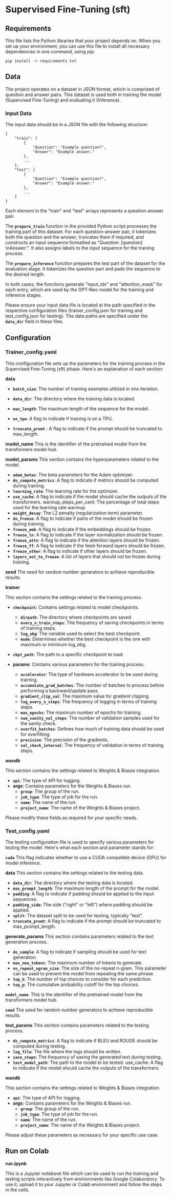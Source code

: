 # Supervised Fine-Tuning (sft)

## Requirements
This file lists the Python libraries that your project depends on. When you set up your environment, you can use this file to install all necessary dependencies in one command, using pip:

```
pip install -r requirements.txt
```

## Data

The project operates on a dataset in JSON format, which is comprised of question and answer pairs. This dataset is used both in training the model (Supervised Fine-Tuning) and evaluating it (Inference).

### Input Data

The input data should be in a JSON file with the following structure:

```
{
    "train": [
        {
            "Question": "Example question?",
            "Answer": "Example answer."
        },
        ...
    ],
    "test": [
        {
            "Question": "Example question?",
            "Answer": "Example answer."
        },
        ...
    ]
}
```

Each element in the "train" and "test" arrays represents a question-answer pair.

The **`prepare_train`** function in the provided Python script processes the training part of this dataset. For each question-answer pair, it tokenizes both the question and the answer, truncates them if required, and constructs an input sequence formatted as "Question: [question] \nAnswer:". It also assigns labels to the input sequence for the training process.

The **`prepare_inference`** function prepares the test part of the dataset for the evaluation stage. It tokenizes the question part and pads the sequence to the desired length.

In both cases, the functions generate "input_ids" and "attention_mask" for each entry, which are used by the GPT-Neo model for the training and inference stages.

Please ensure your input data file is located at the path specified in the respective configuration files (trainer_config.json for training and test_config.json for testing). The data paths are specified under the **`data_dir`** field in these files.

## Configuration

### Trainer_config.yaml

This configuration file sets up the parameters for the training process in the Supervised Fine-Tuning (sft) phase. Here's an explanation of each section:

**data**

- **`batch_size`**: The number of training examples utilized in one iteration.

- **`data_dir`**: The directory where the training data is located.

- **`max_length`**: The maximum length of the sequence for the model.

- **`on_tpu`**: A flag to indicate if training is on a TPU.

- **`truncate_promt`** : A flag to indicate if the prompt should be truncated to max_length.

**model_name**
This is the identifier of the pretrained model from the transformers model hub.

**model_params**
This section contains the hyperparameters related to the model.

- **`adam_betas`**: The beta parameters for the Adam optimizer.
- **`do_compute_metrics`**: A flag to indicate if metrics should be computed during training.
- **`learning_rate`**: The learning rate for the optimizer.
- **`use_cache`**: A flag to indicate if the model should cache the outputs of the transformers.
warmup_steps_per_cent: The percentage of total steps used for the learning rate warmup.
- **`weight_decay`**: The L2 penalty (regularization term) parameter.
- **`do_freeze`**: A flag to indicate if parts of the model should be frozen during training.
- **`freeze_emb`**: A flag to indicate if the embeddings should be frozen.
- **`freeze_ln`**: A flag to indicate if the layer normalization should be frozen.
- **`freeze_attn`**: A flag to indicate if the attention layers should be frozen.
- **`freeze_ff`**: A flag to indicate if the feed-forward layers should be frozen.
- **`freeze_other`**: A flag to indicate if other layers should be frozen.
- **`layers_not_to_freeze`**: A list of layers that should not be frozen during training.

**seed**
The seed for random number generators to achieve reproducible results.

**trainer**

This section contains the settings related to the training process.

- **`checkpoint`**: Contains settings related to model checkpoints.
    - **`dirpath`**: The directory where checkpoints are saved.
    - **`every_n_train_steps`**: The frequency of saving checkpoints in terms of training steps.
    - **`log_obg`**: The variable used to select the best checkpoint.
    - **`mode`**: Determines whether the best checkpoint is the one with maximum or minimum log_obg.

- **`ckpt_path`**: The path to a specific checkpoint to load.
- **params**: Contains various parameters for the training process.
    - **`accelerator`**: The type of hardware accelerator to be used during training.
    - **`accumulate_grad_batches`**: The number of batches to process before performing a backward/update pass.
    - **`gradient_clip_val`**: The maximum value for gradient clipping.
    - **`log_every_n_steps`**: The frequency of logging in terms of training steps.
    - **`max_epochs`**: The maximum number of epochs for training.
    - **`num_sanity_val_steps`**: The number of validation samples used for the sanity check.
    - **`overfit_batches`**: Defines how much of training data should be used for overfitting.
    - **`precision`**: The precision of the gradients.
    - **`val_check_interval`**: The frequency of validation in terms of training steps.

**wandb**

This section contains the settings related to Weights & Biases integration.

- **`api`**: The type of API for logging.
- **args**: Contains parameters for the Weights & Biases run.
    - **`group`**: The group of the run.
    - **`job_type`**: The type of job for the run.
    - **`name`**: The name of the run.
    - **`project_name`**: The name of the Weights & Biases project.

Please modify these fields as required for your specific needs.

### Test_config.yaml

The testing configuration file is used to specify various parameters for testing the model. Here's what each section and parameter stands for:

**`cuda`**
This flag indicates whether to use a CUDA compatible device (GPU) for model inference.

**data**
This section contains the settings related to the testing data.

- **`data_dir`**: The directory where the testing data is located.
- **`max_prompt_length`**: The maximum length of the prompt for the model.
- **`padding`**: A flag to indicate if padding should be applied to the input sequences.
- **`padding_side`:** The side ("right" or "left") where padding should be applied.
- **`split`**: The dataset split to be used for testing, typically "test".
- **`truncate_promt`**: A flag to indicate if the prompt should be truncated to max_prompt_length.

**generate_params**
This section contains parameters related to the text generation process.

- **`do_sample`**: A flag to indicate if sampling should be used for text generation.
- **`max_new_tokens`**: The maximum number of tokens to generate.
- **`no_repeat_ngram_size`**: The size of the no-repeat n-gram. This parameter can be used to prevent the model from repeating the same phrase.
- **`top_k`**: The number of top choices to consider for each prediction.
- **`top_p`**: The cumulative probability cutoff for the top choices.

**`model_name`**: This is the identifier of the pretrained model from the transformers model hub.

**`seed`**
The seed for random number generators to achieve reproducible results.

**test_params**
This section contains parameters related to the testing process.

- **`do_compute_metrics`**: A flag to indicate if BLEU and ROUGE should be computed during testing.
- **`log_file`**: The file where the logs should be written.
- **`save_steps`**: The frequency of saving the generated text during testing.
- **`test_model_path`**: The path to the model to be tested.
use_cache: A flag to indicate if the model should cache the outputs of the transformers.

**wandb**

This section contains the settings related to Weights & Biases integration.

- **`api`**: The type of API for logging.
- **args**: Contains parameters for the Weights & Biases run.
    - **`group`**: The group of the run.
    - **`job_type`**: The type of job for the run.
    - **`name`**: The name of the run.
    - **`project_name`**: The name of the Weights & Biases project.

Please adjust these parameters as necessary for your specific use case.

## Run on Colab

**run.ipynb**

This is a Jupyter notebook file which can be used to run the training and testing scripts interactively from environments like Google Colaboratory. To use it, upload it to your Jupyter or Colab environment and follow the steps in the cells.